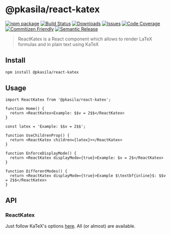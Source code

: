 # @pkasila/react-katex

[![npm package][npm-img]][npm-url]
[![Build Status][build-img]][build-url]
[![Downloads][downloads-img]][downloads-url]
[![Issues][issues-img]][issues-url]
[![Code Coverage][codecov-img]][codecov-url]
[![Commitizen Friendly][commitizen-img]][commitizen-url]
[![Semantic Release][semantic-release-img]][semantic-release-url]

> ReactKatex is a React component which allows to render LaTeX formulas and in plain text using KaTeX

## Install

```bash
npm install @pkasila/react-katex
```

## Usage

```tsx
import ReactKatex from '@pkasila/react-katex';

function Home() {
  return <ReactKatex>Example: $$v = 2$$</ReactKatex>
}

const latex = 'Example: $$v = 2$$';

function UseChildrenProp() {
  return <ReactKatex children={latex}></ReactKatex>
}

function EnforceDisplayMode() {
  return <ReactKatex displayMode={true}>Example: $v = 2$</ReactKatex>
}

function DifferentModes() {
  return <ReactKatex displayMode={true}>Example $\textbf{inline}$: $$v = 2$$</ReactKatex>
}
```

## API

### ReactKatex

Just follow KaTeX's options [here](https://katex.org/docs/options.html). All (or almost) are available.

[build-img]:https://github.com/pkasila/ReactKatex/actions/workflows/release.yml/badge.svg
[build-url]:https://github.com/pkasila/ReactKatex/actions/workflows/release.yml
[downloads-img]:https://img.shields.io/npm/dt/@pkasila/react-katex
[downloads-url]:https://www.npmtrends.com/@pkasila/react-katex
[npm-img]:https://img.shields.io/npm/v/@pkasila/react-katex
[npm-url]:https://www.npmjs.com/package/@pkasila/react-katex
[issues-img]:https://img.shields.io/github/issues/pkasila/ReactKatex
[issues-url]:https://github.com/pkasila/ReactKatex/issues
[codecov-img]:https://codecov.io/gh/pkasila/ReactKatex/branch/main/graph/badge.svg
[codecov-url]:https://codecov.io/gh/pkasila/ReactKatex
[semantic-release-img]:https://img.shields.io/badge/%20%20%F0%9F%93%A6%F0%9F%9A%80-semantic--release-e10079.svg
[semantic-release-url]:https://github.com/semantic-release/semantic-release
[commitizen-img]:https://img.shields.io/badge/commitizen-friendly-brightgreen.svg
[commitizen-url]:http://commitizen.github.io/cz-cli/
